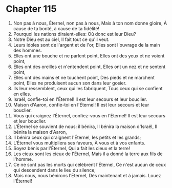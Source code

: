 # Chapter 115

1. Non pas à nous, Éternel, non pas à nous, Mais à ton nom donne gloire, À cause de ta bonté, à cause de ta fidélité!
2. Pourquoi les nations diraient-elles: Où donc est leur Dieu?
3. Notre Dieu est au ciel, Il fait tout ce qu'il veut.
4. Leurs idoles sont de l'argent et de l'or, Elles sont l'ouvrage de la main des hommes.
5. Elles ont une bouche et ne parlent point, Elles ont des yeux et ne voient point,
6. Elles ont des oreilles et n'entendent point, Elles ont un nez et ne sentent point,
7. Elles ont des mains et ne touchent point, Des pieds et ne marchent point, Elles ne produisent aucun son dans leur gosier.
8. Ils leur ressemblent, ceux qui les fabriquent, Tous ceux qui se confient en elles.
9. Israël, confie-toi en l'Éternel! Il est leur secours et leur bouclier.
10. Maison d'Aaron, confie-toi en l'Éternel! Il est leur secours et leur bouclier.
11. Vous qui craignez l'Éternel, confiez-vous en l'Éternel! Il est leur secours et leur bouclier.
12. L'Éternel se souvient de nous: il bénira, Il bénira la maison d'Israël, Il bénira la maison d'Aaron,
13. Il bénira ceux qui craignent l'Éternel, les petits et les grands;
14. L'Éternel vous multipliera ses faveurs, À vous et à vos enfants.
15. Soyez bénis par l'Éternel, Qui a fait les cieux et la terre!
16. Les cieux sont les cieux de l'Éternel, Mais il a donné la terre aux fils de l'homme.
17. Ce ne sont pas les morts qui célèbrent l'Éternel, Ce n'est aucun de ceux qui descendent dans le lieu du silence;
18. Mais nous, nous bénirons l'Éternel, Dès maintenant et à jamais. Louez l'Éternel!

